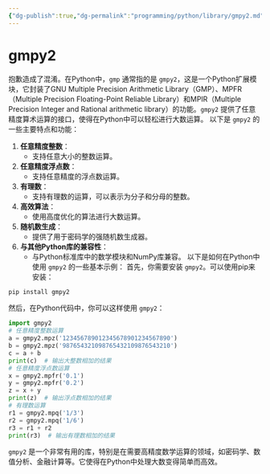 ```yaml
---
{"dg-publish":true,"dg-permalink":"programming/python/library/gmpy2.md","permalink":"/programming/python/library/gmpy2.md/"}
---
```



# gmpy2

抱歉造成了混淆。在Python中，`gmp` 通常指的是 `gmpy2`，这是一个Python扩展模块，它封装了GNU Multiple Precision Arithmetic Library（GMP）、MPFR（Multiple Precision Floating-Point Reliable Library）和MPIR（Multiple Precision Integer and Rational arithmetic library）的功能。`gmpy2` 提供了任意精度算术运算的接口，使得在Python中可以轻松进行大数运算。 以下是 `gmpy2` 的一些主要特点和功能：

1. **任意精度整数**：
   * 支持任意大小的整数运算。
2. **任意精度浮点数**：
   * 支持任意精度的浮点数运算。
3. **有理数**：
   * 支持有理数的运算，可以表示为分子和分母的整数。
4. **高效算法**：
   * 使用高度优化的算法进行大数运算。
5. **随机数生成**：
   * 提供了用于密码学的强随机数生成器。
6. **与其他Python库的兼容性**：
   * 与Python标准库中的数学模块和NumPy库兼容。 以下是如何在Python中使用 `gmpy2` 的一些基本示例： 首先，你需要安装 `gmpy2`。可以使用pip来安装：

```bash
pip install gmpy2
```

然后，在Python代码中，你可以这样使用 `gmpy2`：

```python
import gmpy2
# 任意精度整数运算
a = gmpy2.mpz('123456789012345678901234567890')
b = gmpy2.mpz('987654321098765432109876543210')
c = a + b
print(c)  # 输出大整数相加的结果
# 任意精度浮点数运算
x = gmpy2.mpfr('0.1')
y = gmpy2.mpfr('0.2')
z = x + y
print(z)  # 输出浮点数相加的结果
# 有理数运算
r1 = gmpy2.mpq('1/3')
r2 = gmpy2.mpq('1/6')
r3 = r1 + r2
print(r3)  # 输出有理数相加的结果
```

`gmpy2` 是一个非常有用的库，特别是在需要高精度数学运算的领域，如密码学、数值分析、金融计算等。它使得在Python中处理大数变得简单而高效。